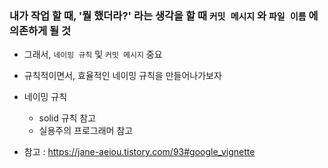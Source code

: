 


### 내가 작업 할 때, '뭘 했더라?' 라는 생각을 할 때 `커밋 메시지` 와 `파일 이름` 에 의존하게 될 것 

- 그래서, `네이밍 규칙` 및 `커밋 메시지` 중요
- 규칙적이면서, 효율적인 네이밍 규칙을 만들어나가보자

- 네이밍 규칙 
    - solid 규칙 참고
    - 실용주의 프로그래머 참고



- 참고 : https://jane-aeiou.tistory.com/93#google_vignette